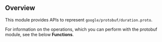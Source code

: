 ## Overview

This module provides APIs to represent `google/protobuf/duration.proto`.

For information on the operations, which you can perform with the protobuf module, see the below **Functions**.
